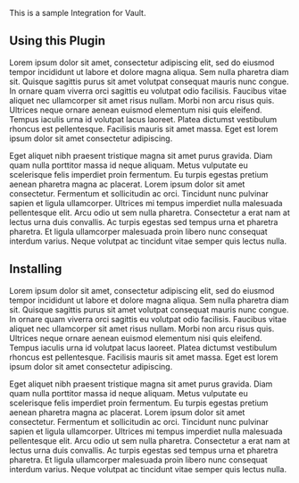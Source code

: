 This is a sample Integration for Vault.

## Using this Plugin

Lorem ipsum dolor sit amet, consectetur adipiscing elit, sed do eiusmod tempor incididunt ut labore et dolore magna aliqua. Sem nulla pharetra diam sit. Quisque sagittis purus sit amet volutpat consequat mauris nunc congue. In ornare quam viverra orci sagittis eu volutpat odio facilisis. Faucibus vitae aliquet nec ullamcorper sit amet risus nullam. Morbi non arcu risus quis. Ultrices neque ornare aenean euismod elementum nisi quis eleifend. Tempus iaculis urna id volutpat lacus laoreet. Platea dictumst vestibulum rhoncus est pellentesque. Facilisis mauris sit amet massa. Eget est lorem ipsum dolor sit amet consectetur adipiscing.

Eget aliquet nibh praesent tristique magna sit amet purus gravida. Diam quam nulla porttitor massa id neque aliquam. Metus vulputate eu scelerisque felis imperdiet proin fermentum. Eu turpis egestas pretium aenean pharetra magna ac placerat. Lorem ipsum dolor sit amet consectetur. Fermentum et sollicitudin ac orci. Tincidunt nunc pulvinar sapien et ligula ullamcorper. Ultrices mi tempus imperdiet nulla malesuada pellentesque elit. Arcu odio ut sem nulla pharetra. Consectetur a erat nam at lectus urna duis convallis. Ac turpis egestas sed tempus urna et pharetra pharetra. Et ligula ullamcorper malesuada proin libero nunc consequat interdum varius. Neque volutpat ac tincidunt vitae semper quis lectus nulla.

## Installing

Lorem ipsum dolor sit amet, consectetur adipiscing elit, sed do eiusmod tempor incididunt ut labore et dolore magna aliqua. Sem nulla pharetra diam sit. Quisque sagittis purus sit amet volutpat consequat mauris nunc congue. In ornare quam viverra orci sagittis eu volutpat odio facilisis. Faucibus vitae aliquet nec ullamcorper sit amet risus nullam. Morbi non arcu risus quis. Ultrices neque ornare aenean euismod elementum nisi quis eleifend. Tempus iaculis urna id volutpat lacus laoreet. Platea dictumst vestibulum rhoncus est pellentesque. Facilisis mauris sit amet massa. Eget est lorem ipsum dolor sit amet consectetur adipiscing.

Eget aliquet nibh praesent tristique magna sit amet purus gravida. Diam quam nulla porttitor massa id neque aliquam. Metus vulputate eu scelerisque felis imperdiet proin fermentum. Eu turpis egestas pretium aenean pharetra magna ac placerat. Lorem ipsum dolor sit amet consectetur. Fermentum et sollicitudin ac orci. Tincidunt nunc pulvinar sapien et ligula ullamcorper. Ultrices mi tempus imperdiet nulla malesuada pellentesque elit. Arcu odio ut sem nulla pharetra. Consectetur a erat nam at lectus urna duis convallis. Ac turpis egestas sed tempus urna et pharetra pharetra. Et ligula ullamcorper malesuada proin libero nunc consequat interdum varius. Neque volutpat ac tincidunt vitae semper quis lectus nulla.
